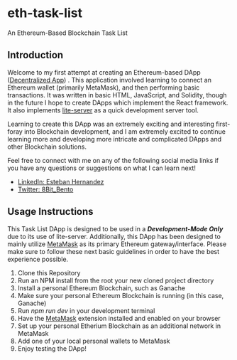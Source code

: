 # eth-task-list
An Ethereum-Based Blockchain Task List

## Introduction

Welcome to my first attempt at creating an Ethereum-based DApp ([Decentralized App](http://blockchainhub.net/decentralized-applications-dapps/))
. This application involved learning to connect an 
Ethereum wallet (primarily MetaMask), and then performing basic transactions. 
It was written in basic HTML, JavaScript, and Solidity, though in the future 
I hope to create DApps which implement the React framework. It also implements [lite-server](https://github.com/johnpapa/lite-server) as a quick development server tool.

Learning to create this DApp was an extremely exciting and interesting first-foray into Blockchain development, 
and I am extremely excited to continue learning more and developing more intricate and complicated DApps and other Blockchain solutions.

Feel free to connect with me on any of the following social media links 
if you have any questions or suggestions on what I can learn next!

- [LinkedIn: Esteban Hernandez](https://www.linkedin.com/in/esteban-hernandez-b93384128/)
- [Twitter: 8Bit_Bento](https://twitter.com/8Bit_Bento)

## Usage Instructions

This Task List DApp is designed to be used in a ***Development-Mode Only*** due to its use of lite-server. Additionally, this DApp
has been designed to mainly utilize [MetaMask](https://metamask.io/) as its primary Ethereum gateway/interface.
Please make sure to follow these next basic guidelines in order to have the best experience possible.

1. Clone this Repository
2. Run an NPM install from the root your new cloned project directory
3. Install a personal Ethereum Blockchain, such as Ganache
4. Make sure your personal Ethereum Blockchain is running (in this case, Ganache)
5. Run *npm run dev* in your development terminal
6. Have the [MetaMask](https://metamask.io/) extension installed and enabled on your browser
7. Set up your personal Etherium Blockchain as an additional network in MetaMask
8. Add one of your local personal wallets to MetaMask
9. Enjoy testing the DApp!
